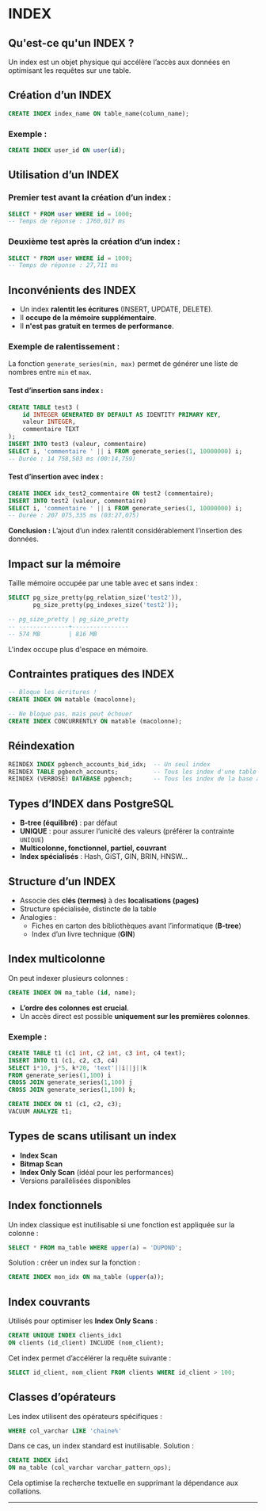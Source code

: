 # INDEX

## Qu'est-ce qu'un INDEX ?
Un index est un objet physique qui accélère l’accès aux données en optimisant les requêtes sur une table.

## Création d’un INDEX
```sql
CREATE INDEX index_name ON table_name(column_name);
```
### Exemple :
```sql
CREATE INDEX user_id ON user(id);
```

## Utilisation d’un INDEX
### Premier test avant la création d’un index :
```sql
SELECT * FROM user WHERE id = 1000;
-- Temps de réponse : 1760,017 ms
```
### Deuxième test après la création d’un index :
```sql
SELECT * FROM user WHERE id = 1000;
-- Temps de réponse : 27,711 ms
```

## Inconvénients des INDEX
- Un index **ralentit les écritures** (INSERT, UPDATE, DELETE).
- Il **occupe de la mémoire supplémentaire**.
- Il **n'est pas gratuit en termes de performance**.

### Exemple de ralentissement :
La fonction `generate_series(min, max)` permet de générer une liste de nombres entre `min` et `max`.

#### Test d’insertion sans index :
```sql
CREATE TABLE test3 (
    id INTEGER GENERATED BY DEFAULT AS IDENTITY PRIMARY KEY,
    valeur INTEGER,
    commentaire TEXT
);
INSERT INTO test3 (valeur, commentaire)
SELECT i, 'commentaire ' || i FROM generate_series(1, 10000000) i;
-- Durée : 14 758,503 ms (00:14,759)
```

#### Test d’insertion avec index :
```sql
CREATE INDEX idx_test2_commentaire ON test2 (commentaire);
INSERT INTO test2 (valeur, commentaire)
SELECT i, 'commentaire ' || i FROM generate_series(1, 10000000) i;
-- Durée : 207 075,335 ms (03:27,075)
```
**Conclusion :** L’ajout d’un index ralentit considérablement l’insertion des données.

## Impact sur la mémoire
Taille mémoire occupée par une table avec et sans index :
```sql
SELECT pg_size_pretty(pg_relation_size('test2')),
       pg_size_pretty(pg_indexes_size('test2'));

-- pg_size_pretty | pg_size_pretty
-- --------------+----------------
-- 574 MB        | 816 MB
```
L'index occupe plus d'espace en mémoire.

## Contraintes pratiques des INDEX
```sql
-- Bloque les écritures !
CREATE INDEX ON matable (macolonne);

-- Ne bloque pas, mais peut échouer
CREATE INDEX CONCURRENTLY ON matable (macolonne);
```

## Réindexation
```sql
REINDEX INDEX pgbench_accounts_bid_idx;  -- Un seul index
REINDEX TABLE pgbench_accounts;          -- Tous les index d'une table
REINDEX (VERBOSE) DATABASE pgbench;      -- Tous les index de la base avec détails
```

## Types d’INDEX dans PostgreSQL
- **B-tree (équilibré)** : par défaut
- **UNIQUE** : pour assurer l’unicité des valeurs (préférer la contrainte `UNIQUE`)
- **Multicolonne, fonctionnel, partiel, couvrant**
- **Index spécialisés** : Hash, GiST, GIN, BRIN, HNSW…

## Structure d’un INDEX
- Associe des **clés (termes)** à des **localisations (pages)**
- Structure spécialisée, distincte de la table
- Analogies :
  - Fiches en carton des bibliothèques avant l’informatique (**B-tree**)
  - Index d’un livre technique (**GIN**)

## Index multicolonne
On peut indexer plusieurs colonnes :
```sql
CREATE INDEX ON ma_table (id, name);
```
- **L’ordre des colonnes est crucial**.
- Un accès direct est possible **uniquement sur les premières colonnes**.

### Exemple :
```sql
CREATE TABLE t1 (c1 int, c2 int, c3 int, c4 text);
INSERT INTO t1 (c1, c2, c3, c4)
SELECT i*10, j*5, k*20, 'text'||i||j||k
FROM generate_series(1,100) i
CROSS JOIN generate_series(1,100) j
CROSS JOIN generate_series(1,100) k;

CREATE INDEX ON t1 (c1, c2, c3);
VACUUM ANALYZE t1;
```

## Types de scans utilisant un index
- **Index Scan**
- **Bitmap Scan**
- **Index Only Scan** (idéal pour les performances)
- Versions parallélisées disponibles

## Index fonctionnels
Un index classique est inutilisable si une fonction est appliquée sur la colonne :
```sql
SELECT * FROM ma_table WHERE upper(a) = 'DUPOND';
```
Solution : créer un index sur la fonction :
```sql
CREATE INDEX mon_idx ON ma_table (upper(a));
```

## Index couvrants
Utilisés pour optimiser les **Index Only Scans** :
```sql
CREATE UNIQUE INDEX clients_idx1
ON clients (id_client) INCLUDE (nom_client);
```
Cet index permet d’accélérer la requête suivante :
```sql
SELECT id_client, nom_client FROM clients WHERE id_client > 100;
```

## Classes d’opérateurs
Les index utilisent des opérateurs spécifiques :
```sql
WHERE col_varchar LIKE 'chaine%'
```
Dans ce cas, un index standard est inutilisable. Solution :
```sql
CREATE INDEX idx1
ON ma_table (col_varchar varchar_pattern_ops);
```
Cela optimise la recherche textuelle en supprimant la dépendance aux collations.

---